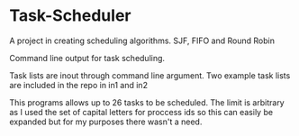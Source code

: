 # Task-Scheduler
A project in creating scheduling algorithms. SJF, FIFO and Round Robin

Command line output for task scheduling.

Task lists are inout through command line argument. Two example task lists are included in the repo in in1 and in2

This programs allows up to 26 tasks to be scheduled. The limit is arbitrary as I used the set of capital letters
for proccess ids so this can easily be expanded but for my purposes there wasn't a need.
